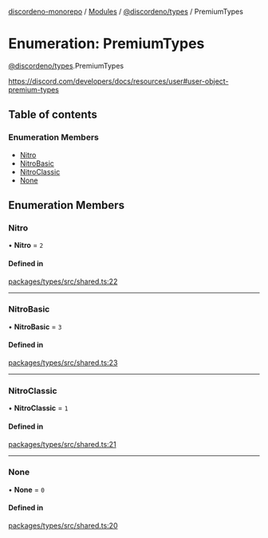 [discordeno-monorepo](../README.md) / [Modules](../modules.md) / [@discordeno/types](../modules/discordeno_types.md) / PremiumTypes

# Enumeration: PremiumTypes

[@discordeno/types](../modules/discordeno_types.md).PremiumTypes

https://discord.com/developers/docs/resources/user#user-object-premium-types

## Table of contents

### Enumeration Members

- [Nitro](discordeno_types.PremiumTypes.md#nitro)
- [NitroBasic](discordeno_types.PremiumTypes.md#nitrobasic)
- [NitroClassic](discordeno_types.PremiumTypes.md#nitroclassic)
- [None](discordeno_types.PremiumTypes.md#none)

## Enumeration Members

### Nitro

• **Nitro** = `2`

#### Defined in

[packages/types/src/shared.ts:22](https://github.com/deepsarda/discordeno/blob/c6dc30bb/packages/types/src/shared.ts#L22)

---

### NitroBasic

• **NitroBasic** = `3`

#### Defined in

[packages/types/src/shared.ts:23](https://github.com/deepsarda/discordeno/blob/c6dc30bb/packages/types/src/shared.ts#L23)

---

### NitroClassic

• **NitroClassic** = `1`

#### Defined in

[packages/types/src/shared.ts:21](https://github.com/deepsarda/discordeno/blob/c6dc30bb/packages/types/src/shared.ts#L21)

---

### None

• **None** = `0`

#### Defined in

[packages/types/src/shared.ts:20](https://github.com/deepsarda/discordeno/blob/c6dc30bb/packages/types/src/shared.ts#L20)
